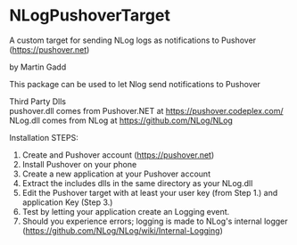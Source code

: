 NLogPushoverTarget
==================

A custom target for sending NLog logs as notifications to Pushover (https://pushover.net)

by Martin Gadd


This package can be used to let Nlog send notifications to Pushover

Third Party Dlls<br/>
pushover.dll comes from Pushover.NET at https://pushover.codeplex.com/ <br/>
NLog.dll comes from NLog at https://github.com/NLog/NLog

Installation STEPS:</br>
1. Create and Pushover account (https://pushover.net)<br/>
2. Install Pushover on your phone<br/>
3. Create a new application at your Pushover account<br/>
4. Extract the includes dlls in the same directory as your NLog.dll<br/>
5. Edit the Pushover target with at least your user key (from Step 1.)  and application Key (Step 3.)<br/>
6. Test by letting your application create an Logging event.<br/>
7. Should you experience errors; logging is made to NLog's internal logger (https://github.com/NLog/NLog/wiki/Internal-Logging)<br/>


